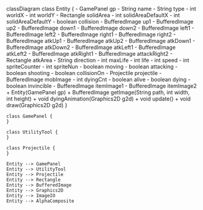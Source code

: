 classDiagram
    class Entity {
        - GamePanel gp
        - String name
        - String type
        - int worldX
        - int worldY
        - Rectangle solidArea
        - int solidAreaDefaultX
        - int solidAreaDefaultY
        - boolean collision
        - BufferedImage up1
        - BufferedImage up2
        - BufferedImage down1
        - BufferedImage down2
        - BufferedImage left1
        - BufferedImage left2
        - BufferedImage right1
        - BufferedImage right2
        - BufferedImage atkUp1
        - BufferedImage atkUp2
        - BufferedImage atkDown1
        - BufferedImage atkDown2
        - BufferedImage atkLeft1
        - BufferedImage atkLeft2
        - BufferedImage atkRight1
        - BufferedImage attackRight2
        - Rectangle atkArea
        - String direction
        - int maxLife
        - int life
        - int speed
        - int spriteCounter
        - int spriteNun
        - boolean moving
        - boolean attacking
        - boolean shooting
        - boolean collisionOn
        - Projectile projectile
        - BufferedImage mobImage
        - int dyingCnt
        - boolean alive
        - boolean dying
        - boolean invincible
        - BufferedImage itemImage1
        - BufferedImage itemImage2
        + Entity(GamePanel gp)
        + BufferedImage getImage(String path, int width, int height)
        + void dyingAnimation(Graphics2D g2d)
        + void update()
        + void draw(Graphics2D g2d)
    }

    class GamePanel {
    }

    class UtilityTool {
    }

    class Projectile {
    }

    Entity --> GamePanel
    Entity --> UtilityTool
    Entity --> Projectile
    Entity --> Rectangle
    Entity --> BufferedImage
    Entity --> Graphics2D
    Entity --> ImageIO
    Entity --> AlphaComposite
